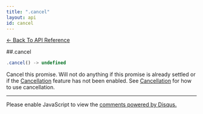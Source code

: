 ```yaml
---
title: ".cancel"
layout: api
id: cancel
---
```


[← Back To API Reference](/docs/api-reference.html)
<div class="api-code-section"><markdown>
##.cancel

```js
.cancel() -> undefined
```

Cancel this promise. Will not do anything if this promise is already settled or if the [Cancellation](.) feature has not been enabled. See [Cancellation](.) for how to use cancellation.

<hr>
</markdown></div>

<div id="disqus_thread"></div>
<script type="text/javascript">
    var disqus_title = ".cancel";
    var disqus_shortname = "bluebirdjs";
    var disqus_identifier = "disqus-id-cancel";
    
    (function() {
        var dsq = document.createElement("script"); dsq.type = "text/javascript"; dsq.async = true;
        dsq.src = "//" + disqus_shortname + ".disqus.com/embed.js";
        (document.getElementsByTagName("head")[0] || document.getElementsByTagName("body")[0]).appendChild(dsq);
    })();
</script>
<noscript>Please enable JavaScript to view the <a href="https://disqus.com/?ref_noscript" rel="nofollow">comments powered by Disqus.</a></noscript>